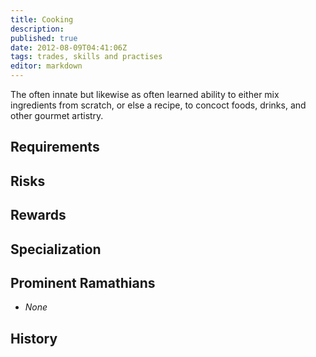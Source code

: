 ```yaml
---
title: Cooking
description:
published: true
date: 2012-08-09T04:41:06Z
tags: trades, skills and practises
editor: markdown
---
```


The often innate but likewise as often learned ability to either mix ingredients from scratch, or else a recipe, to concoct foods, drinks, and other gourmet artistry.

## Requirements

## Risks

## Rewards

## Specialization

## Prominent Ramathians

- *None*

## History

